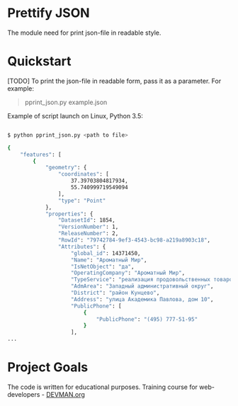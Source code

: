 # Prettify JSON
The module need for print json-file in readable style.

# Quickstart

[TODO]
To print the json-file in readable form, pass it as a parameter.
For example:
> pprint_json.py example.json

Example of script launch on Linux, Python 3.5:

```bash

$ python pprint_json.py <path to file>

{
    "features": [
        {
            "geometry": {
                "coordinates": [
                    37.39703804817934,
                    55.740999719549094
                ],
                "type": "Point"
            },
            "properties": {
                "DatasetId": 1854,
                "VersionNumber": 1,
                "ReleaseNumber": 2,
                "RowId": "79742784-9ef3-4543-bc98-a219a8903c18",
                "Attributes": {
                    "global_id": 14371450,
                    "Name": "Ароматный Мир",
                    "IsNetObject": "да",
                    "OperatingCompany": "Ароматный Мир",
                    "TypeService": "реализация продовольственных товаров",
                    "AdmArea": "Западный административный округ",
                    "District": "район Кунцево",
                    "Address": "улица Академика Павлова, дом 10",
                    "PublicPhone": [
                        {
                            "PublicPhone": "(495) 777-51-95"
                        }
                    ],
...

```

# Project Goals

The code is written for educational purposes. Training course for web-developers - [DEVMAN.org](https://devman.org)
